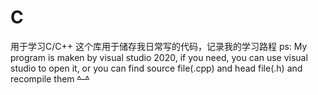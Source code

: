 # C
用于学习C/C++
这个库用于储存我日常写的代码，记录我的学习路程
ps:
  My program is maken by visual studio 2020, if you need, you can use visual studio to open it, 
  or you can find source file(.cpp) and head file(.h) and recompile them ~~^-^~~
